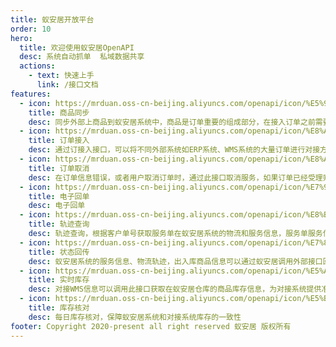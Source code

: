 ```yaml
---
title: 蚁安居开放平台
order: 10
hero:
  title: 欢迎使用蚁安居OpenAPI
  desc: 系统自动抓单  私域数据共享
  actions:
    - text: 快速上手
      link: /接口文档
features:
  - icon: https://mrduan.oss-cn-beijing.aliyuncs.com/openapi/icon/%E5%95%86%E5%93%81%E5%90%8C%E6%AD%A5.png
    title: 商品同步
    desc: 同步外部上商品到蚁安居系统中，商品是订单重要的组成部分，在接入订单之前需要先接入商品信息
  - icon: https://mrduan.oss-cn-beijing.aliyuncs.com/openapi/icon/%E8%AE%A2%E5%8D%95%E6%8E%A5%E5%85%A5.png
    title: 订单接入
    desc: 通过订接入接口，可以将不同外部系统如ERP系统、WMS系统的大量订单进行对接方式接入
  - icon: https://mrduan.oss-cn-beijing.aliyuncs.com/openapi/icon/%E8%AE%A2%E5%8D%95%E5%8F%96%E6%B6%88.png
    title: 订单取消
    desc: 在订单信息错误，或者用户取消订单时，通过此接口取消服务，如果订单已经受理则需要人工干预后方可取消
  - icon: https://mrduan.oss-cn-beijing.aliyuncs.com/openapi/icon/%E7%94%B5%E5%AD%90%E5%9B%9E%E5%8D%95.png
    title: 电子回单
    desc: 电子回单
  - icon: https://mrduan.oss-cn-beijing.aliyuncs.com/openapi/icon/%E8%BD%A8%E8%BF%B9%E6%9F%A5%E8%AF%A2.png
    title: 轨迹查询
    desc: 轨迹查询，根据客户单号获取服务单在蚁安居系统的物流和服务信息，服务单服务信息一目了然
  - icon: https://mrduan.oss-cn-beijing.aliyuncs.com/openapi/icon/%E7%8A%B6%E6%80%81%E5%9B%9E%E4%BC%A0.png
    title: 状态回传
    desc: 蚁安居系统的服务信息、物流轨迹，出入库商品信息可以通过蚁安居调用外部接口回传到对接系统中
  - icon: https://mrduan.oss-cn-beijing.aliyuncs.com/openapi/icon/%E5%AE%9E%E6%97%B6%E5%BA%93%E5%AD%98.png
    title: 实时库存
    desc: 对接WMS信息可以调用此接口获取在蚁安居仓库的商品库存信息，为对接系统提供准确库存信息
  - icon: https://mrduan.oss-cn-beijing.aliyuncs.com/openapi/icon/%E5%BA%93%E5%AD%98%E6%A0%B8%E5%AF%B9.png
    title: 库存核对
    desc: 每日库存核对，保障蚁安居系统和对接系统库存的一致性
footer: Copyright 2020-present all right reserved 蚁安居 版权所有
---
```


<code src="./homepage.tsx" inline />